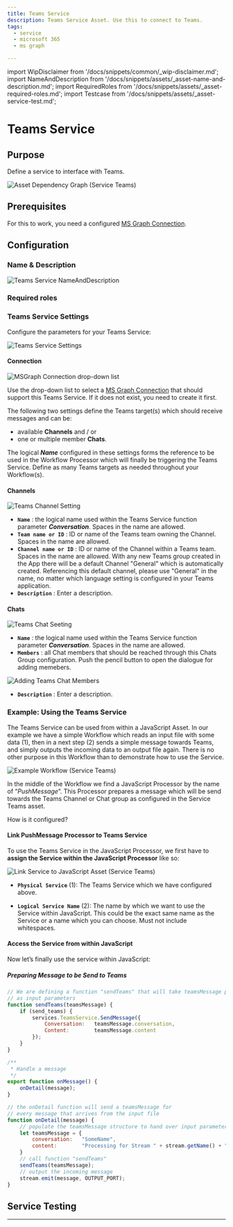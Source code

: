 ```yaml
---
title: Teams Service
description: Teams Service Asset. Use this to connect to Teams.
tags:
  - service
  - microsoft 365
  - ms graph

---
```


import WipDisclaimer from '/docs/snippets/common/_wip-disclaimer.md';
import NameAndDescription from '/docs/snippets/assets/_asset-name-and-description.md';
import RequiredRoles from '/docs/snippets/assets/_asset-required-roles.md';
import Testcase from '/docs/snippets/assets/_asset-service-test.md';

# Teams Service

## Purpose

Define a service to interface with Teams.

![](./.asset-service-teams_images/1714129456163.png "Asset Dependency Graph (Service Teams)")

## Prerequisites

For this to work, you need a configured [MS Graph Connection](/docs/assets/connections/asset-connection-msgraph).

## Configuration

### Name & Description

![Teams Service NameAndDescription](./.asset-service-teams_images/1714382631134.png "Teams Service NameAndDescription")

<NameAndDescription></NameAndDescription>

### Required roles

<RequiredRoles></RequiredRoles>

### Teams Service Settings

Configure the parameters for your Teams Service: 

![Teams Service Settings](./.asset-service-teams_images/1714135894669.png "Teams Service Settings")

#### Connection

![MSGraph Connection drop-down list](./.asset-service-teams_images/1714138476191.png "MSGraph Connection drop-down list")

Use the drop-down list to select a [MS Graph Connection](/docs/assets/connections/asset-connection-msgraph) that should 
support this Teams Service. If it does not exist, you need to create it first.

The following two settings define the Teams target(s) which should receive messages and can be:
- available **Channels** and / or
- one or multiple member **Chats**. 

The logical _**Name**_ configured in these settings forms the reference 
to be used in the Workflow Processor which will finally be triggering the Teams Service. 
Define as many Teams targets as needed throughout your Workflow(s). 

#### Channels

![Teams Channel Setting](./.asset-service-teams_images/1714381301244.png "Teams Channel Setting")


* **`Name`** : the logical name used within the Teams Service function parameter _**Conversation**_. Spaces in the name are allowed.
* **`Team name or ID`** : ID or name of the Teams team owning the Channel. Spaces in the name are allowed. 
* **`Channel name or ID`** : ID or name of the Channel within a Teams team. Spaces in the name are allowed. 
With any new Teams group created in the App there will be a default Channel "General" which is automatically created. 
Referencing this default channel, please use "General" in the name, no matter which language setting is configured in your Teams application. 
* **`Description`** : Enter a description.

#### Chats

![Teams Chat Seeting](./.asset-service-teams_images/1714381603192.png "Teams Chat Seeting")


* **`Name`** : the logical name used within the Teams Service function parameter _**Conversation**_. Spaces in the name are allowed.
* **`Members`** : all Chat members that should be reached through this Chats Group configuration. 
Push the pencil button to open the dialogue for adding memebers.  

![Adding Teams Chat Members](./.asset-service-teams_images/1714381530282.png "Adding Teams Chat Members")

* **`Description`** : Enter a description.

### Example: Using the Teams Service

The Teams Service can be used from within a JavaScript Asset. In our example we have a simple Workflow which reads an
input file with some data (1), then in a next step (2) sends a simple message towards Teams, and
simply outputs the incoming data to an output file again. There is no other purpose in this Workflow than to demonstrate how to use the
Service.

![Example Workflow (Service Teams)](./.asset-service-teams_images/1714387045534.png "Example Workflow (Service Teams)")

In the middle of the Workflow we find a JavaScript Processor by the name of “_PushMessage_”. This Processor prepares
a message which will be send towards the Teams Channel or Chat group as configured in the Service Teams asset.

How is it configured?

#### Link PushMessage Processor to Teams Service

To use the Teams Service in the JavaScript Processor, we first have to **assign the Service within the JavaScript
Processor** like so:

![Link Service to JavaScript Asset (Service Teams)](./.asset-service-teams_images/1714387149009.png "Link Service to JavaScript Asset (Service Teams)")

* **`Physical Service`** (1): The Teams Service which we have configured above.

* **`Logical Service Name`** (2): The name by which we want to use the Service within JavaScript. This could be the
  exact same name as the Service or a name which you can choose. Must not include whitespaces.

#### Access the Service from within JavaScript

Now let’s finally use the service within JavaScript:

##### Preparing Message to be Send to Teams

```javascript
// We are defining a function "sendTeams" that will take teamsMessage parameters 
// as input parameters
function sendTeams(teamsMessage) {
    if (send_teams) {
        services.TeamsService.SendMessage({
            Conversation:   teamsMessage.conversation,            
            Content:        teamsMessage.content
        });  
    }
}

/**
 * Handle a message
 */
export function onMessage() {
    onDetail(message);
}

// the onDetail function will send a teamsMessage for 
// every message that arrives from the input file
function onDetail(message) {
    // populate the teamsMessage structure to hand over input parameters for "sendTeams" function
    let teamsMessage = {
        conversation:   "SomeName",
        content:        "Processing for Stream " + stream.getName() + " recordNo " + message.id      
    }
    // call function "sendTeams"
    sendTeams(teamsMessage);
    // output the incoming message
    stream.emit(message, OUTPUT_PORT);
}
```

## Service Testing

<Testcase></Testcase>

---

<WipDisclaimer></WipDisclaimer>

